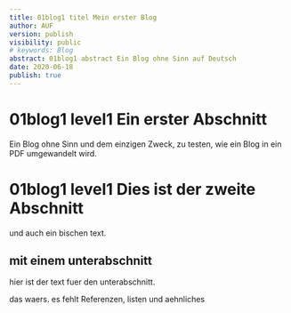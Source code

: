 ```yaml
---
title: 01blog1 titel Mein erster Blog
author: AUF
version: publish
visibility: public
# keywords: Blog
abstract: 01blog1 abstract Ein Blog ohne Sinn auf Deutsch
date: 2020-06-18
publish: true
---
```


# 01blog1 level1 Ein erster Abschnitt
Ein Blog ohne Sinn und dem einzigen Zweck, zu testen, wie ein Blog in 
ein PDF umgewandelt wird.

# 01blog1 level1 Dies ist der zweite Abschnitt
und auch ein bischen text.

## mit einem unterabschnitt
hier ist der text fuer den unterabschnitt.

das waers. es fehlt Referenzen, listen und aehnliches
